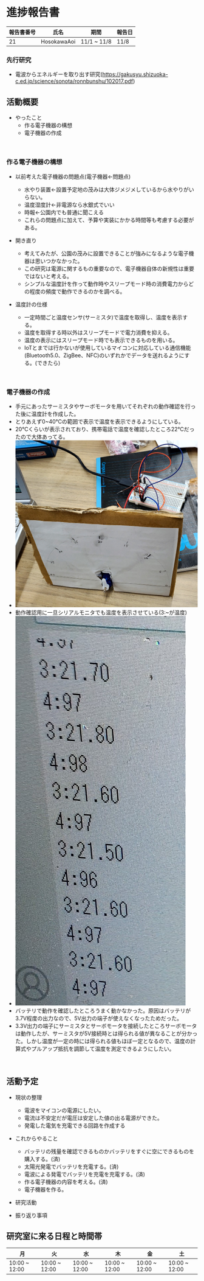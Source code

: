 # 進捗報告書

報告書番号 | 氏名   | 期間         | 報告日
----- | ---- | ---------- | ---
21    | HosokawaAoi | 11/1 ~ 11/8 | 11/8

### 先行研究
  - 電波からエネルギーを取り出す研究(https://gakusyu.shizuoka-c.ed.jp/science/sonota/ronnbunshu/102017.pdf)

## 活動概要

- やったこと
  - 作る電子機器の構想
  - 電子機器の作成
  
<br />

### 作る電子機器の構想

- 以前考えた電子機器の問題点(電子機器←問題点)
  - 水やり装置←設置予定地の茂みは大体ジメジメしているから水やりがいらない。
  - 温度湿度計←非電源なら水銀式でいい
  - 時報←公園内でも普通に聞こえる
  - これらの問題点に加えて、予算や実装にかかる時間等も考慮する必要がある。

- 開き直り
  - 考えてみたが、公園の茂みに設置できることが強みになるような電子機器は思いつかなかった。
  - この研究は電源に関するもの重要なので、電子機器自体の新規性は重要ではないと考える。
  - シンプルな温度計を作って動作時やスリープモード時の消費電力からどの程度の頻度で動作できるのかを調べる。

- 温度計の仕様
  - 一定時間ごと温度センサ(サーミスタ)で温度を取得し、温度を表示する。
  - 温度を取得する時以外はスリープモードで電力消費を抑える。
  - 温度の表示にはスリープモード時でも表示できるものを用いる。
  - IoTとまでは行かないが使用しているマイコンに対応している通信機能(Bluetooth5.0、ZigBee、NFC)のいずれかでデータを送れるようにする。(できたら)
  

<br />
  
### 電子機器の作成
  - 手元にあったサーミスタやサーボモータを用いてそれぞれの動作確認を行った後に温度計を作成した。
  - とりあえず0~40℃の範囲で表示で温度を表示できるようにしている。
  - 20℃くらいが表示されており、携帯電話で温度を確認したところ22℃だったので大体あってる。
  - ![画像1](画像/画像21/画像1.jpg)
  - 動作確認用に一旦シリアルモニタでも温度を表示させている(3:~が温度)
  - ![画像2](画像/画像21/画像2.jpg)
  - バッテリで動作を確認したところうまく動かなかった。原因はバッテリが3.7V程度の出力なので、5V出力の端子が使えなくなったためだった。
  - 3.3V出力の端子にサーミスタとサーボモータを接続したところサーボモータは動作したが、サーミスタが5V接続時とは得られる値が異なることが分かった。しかし温度が一定の時には得られる値もほぼ一定となるので、温度の計算式やプルアップ抵抗を調節して温度を測定できるようにしたい。


<br />
 




## 活動予定
- 現状の整理
  - 電波をマイコンの電源にしたい。
  - 電流は不安定だが電圧は安定した値の出る電源ができた。
  - 発電した電気を充電できる回路を作成する

- これからやること
  - バッテリの残量を確認できるものかバッテリをすぐに空にできるものを購入する。(済)
  - 太陽光発電でバッテリを充電する。(済)
  - 電波による発電でバッテリを充電を充電する。(済)
  - 作る電子機器の内容を考える。(済)
  - 電子機器を作る。



- 研究活動 
- 振り返り事項


## 研究室に来る日程と時間帯

月             | 火             | 水             | 木             | 金             | 土
------------- | ------------- | ------------- | ------------- | ------------- | -------------
10:00 ~ 12:00 | 10:00 ~ 12:00 | 10:00 ~ 12:00 | 10:00 ~ 12:00 | 10:00 ~ 12:00 | 10:00 ~ 12:00
